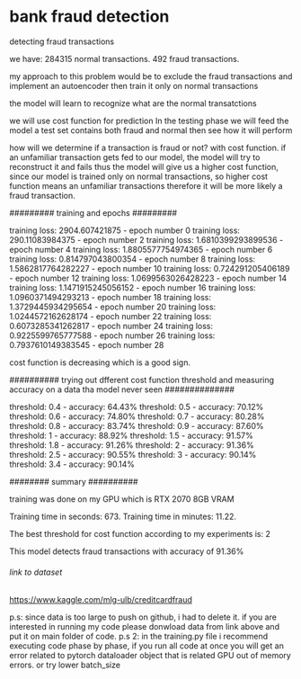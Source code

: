 # bank fraud detection
 detecting fraud transactions


we have:
284315 normal transactions.
492 fraud transactions.

my approach to this problem would be to exclude the fraud transactions and implement an autoencoder
then train it only on normal transactions

the model will learn to recognize what are the normal transatctions

we will use cost function for prediction
In the testing phase we will feed the model a test set contains both fraud and normal
then see how it will perform


how will we determine if a transaction is fraud or not? with cost function.
if an unfamiliar transaction gets fed to our model, the model will try to reconstruct it and fails
thus the model will give us a higher cost function, since our model is trained only on normal 
transactions, so higher cost function means an unfamiliar transactions therefore
it will be more likely a fraud transaction.



######### training and epochs #########

training loss: 2904.607421875 - epoch number 0
training loss: 290.11083984375 - epoch number 2
training loss: 1.6810399293899536 - epoch number 4
training loss: 1.8805577754974365 - epoch number 6
training loss: 0.814797043800354 - epoch number 8
training loss: 1.5862817764282227 - epoch number 10
training loss: 0.724291205406189 - epoch number 12
training loss: 1.0699563026428223 - epoch number 14
training loss: 1.1471915245056152 - epoch number 16
training loss: 1.0960371494293213 - epoch number 18
training loss: 1.3729445934295654 - epoch number 20
training loss: 1.0244572162628174 - epoch number 22
training loss: 0.6073285341262817 - epoch number 24
training loss: 0.9225599765777588 - epoch number 26
training loss: 0.7937610149383545 - epoch number 28

cost function is decreasing which is a good sign.

########## trying out dfferent cost function threshold and measuring accuracy on a data tha model never seen ##############

threshold: 0.4 - accuracy: 64.43%
threshold: 0.5 - accuracy: 70.12%
threshold: 0.6 - accuracy: 74.80%
threshold: 0.7 - accuracy: 80.28%
threshold: 0.8 - accuracy: 83.74%
threshold: 0.9 - accuracy: 87.60%
threshold: 1 - accuracy: 88.92%
threshold: 1.5 - accuracy: 91.57%
threshold: 1.8 - accuracy: 91.26%
threshold: 2 - accuracy: 91.36%
threshold: 2.5 - accuracy: 90.55%
threshold: 3 - accuracy: 90.14%
threshold: 3.4 - accuracy: 90.14%



######## summary ##########

training was done on my GPU which is RTX 2070 8GB VRAM

Training time in seconds: 673.
Training time in minutes: 11.22.

The best threshold for cost function according to my experiments is: 2 

This model detects fraud transactions with accuracy of 91.36%




###### link to dataset #######
https://www.kaggle.com/mlg-ulb/creditcardfraud




p.s: since data is too large to push on github, i had to delete it. if you are interested in running my code please donwload data from link above and put it on main folder of code.
p.s 2: in the training.py file i recommend executing code phase by phase, if you run all code at once you will get an error related to pytorch dataloader object that is related
GPU out of memory errors. or try lower batch_size



